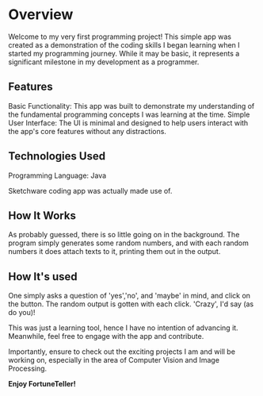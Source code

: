 # Overview
Welcome to my very first programming project! This simple app was created as a demonstration of the coding skills I began learning when I started my programming journey. While it may be basic, it represents a significant milestone in my development as a programmer.

## Features
Basic Functionality: This app was built to demonstrate my understanding of the fundamental programming concepts I was learning at the time.
Simple User Interface: The UI is minimal and designed to help users interact with the app's core features without any distractions.

## Technologies Used
Programming Language: Java

Sketchware coding app was actually made use of.

## How It Works
As probably guessed, there is so little going on in the background. The program simply generates some random numbers, and with each random numbers it does attach texts to it, printing them out in the output.

## How It's used
One simply asks a question of 'yes','no', and 'maybe' in mind, and click on the button. The random output is gotten with each click. 'Crazy', I'd say (as do you)!

This was just a learning tool, hence I have no intention of advancing it. Meanwhile, feel free to engage with the app and contribute.

Importantly, ensure to check out the exciting projects I am and will be working on, especially in the area of Computer Vision and Image Processing.

**Enjoy FortuneTeller!**
